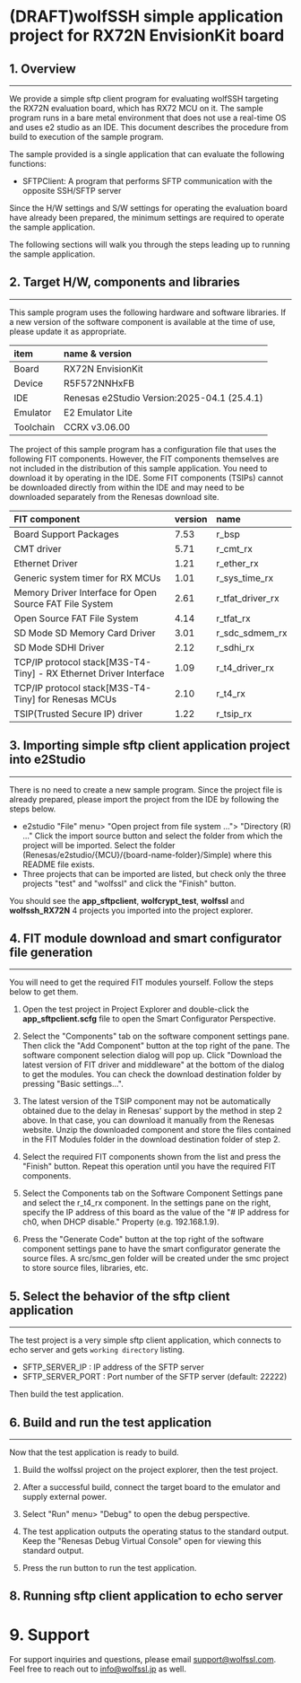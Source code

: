 (DRAFT)wolfSSH simple application project for RX72N EnvisionKit board
======
## 1. Overview
-----

We provide a simple sftp client program for evaluating wolfSSH targeting the RX72N evaluation board, which has RX72 MCU on it. The sample program runs in a bare metal environment that does not use a real-time OS and uses e2 studio as an IDE. This document describes the procedure from build to execution of the sample program.

The sample provided is a single application that can evaluate the following functions:

- SFTPClient: A program that performs SFTP communication with the opposite SSH/SFTP server

Since the H/W settings and S/W settings for operating the evaluation board have already been prepared, the minimum settings are required to operate the sample application.

The following sections will walk you through the steps leading up to running the sample application.
## 2. Target H/W, components and libraries
-----

This sample program uses the following hardware and software libraries. If a new version of the software component is available at the time of use, please update it as appropriate.

|item|name & version|
|:--|:--|
|Board|RX72N EnvisionKit|
|Device|R5F572NNHxFB|
|IDE| Renesas e2Studio Version:2025-04.1 (25.4.1) |
|Emulator| E2 Emulator Lite |
|Toolchain|CCRX v3.06.00|


The project of this sample program has a configuration file that uses the following FIT components.
However, the FIT components themselves are not included in the distribution of this sample application. You need to download it by operating in the IDE. Some FIT components (TSIPs) cannot be downloaded directly from within the IDE and may need to be downloaded separately from the Renesas download site.


|FIT component|version|name|
|:--|:--|:--|
|Board Support Packages|7.53|r_bsp|
|CMT driver|5.71|r_cmt_rx|
|Ethernet Driver|1.21|r_ether_rx|
|Generic system timer for RX MCUs|1.01|r_sys_time_rx|
|Memory Driver Interface for Open Source FAT File System|2.61|r_tfat_driver_rx|
|Open Source FAT File System|4.14|r_tfat_rx|
|SD Mode SD Memory Card Driver|3.01|r_sdc_sdmem_rx|
|SD Mode SDHI Driver|2.12|r_sdhi_rx|
|TCP/IP protocol stack[M3S-T4-Tiny] - RX Ethernet Driver Interface|1.09|r_t4_driver_rx|
|TCP/IP protocol stack[M3S-T4-Tiny] for Renesas MCUs|2.10|r_t4_rx|
|TSIP(Trusted Secure IP) driver|1.22|r_tsip_rx|

## 3. Importing simple sftp client application project into e2Studio
----

There is no need to create a new sample program. Since the project file is already prepared, please import the project from the IDE by following the steps below.

+ e2studio "File" menu> "Open project from file system ..."> "Directory (R) ..." Click the import source button and select the folder from which the project will be imported. Select the folder (Renesas/e2studio/{MCU}/{board-name-folder}/Simple) where this README file exists.
+ Three projects that can be imported are listed, but check only the three projects "test" and "wolfssl" and click the "Finish" button.

You should see the **app_sftpclient**, **wolfcrypt_test**, **wolfssl** and **wolfssh_RX72N** 4 projects you imported into the project explorer.

## 4. FIT module download and smart configurator file generation
----

You will need to get the required FIT modules yourself. Follow the steps below to get them.

1. Open the test project in Project Explorer and double-click the **app_sftpclient.scfg** file to open the Smart Configurator Perspective.

2. Select the "Components" tab on the software component settings pane. Then click the "Add Component" button at the top right of the pane. The software component selection dialog will pop up. Click "Download the latest version of FIT driver and middleware" at the bottom of the dialog to get the modules. You can check the download destination folder by pressing "Basic settings...".

3. The latest version of the TSIP component may not be automatically obtained due to the delay in Renesas' support by the method in step 2 above. In that case, you can download it manually from the Renesas website. Unzip the downloaded component and store the files contained in the FIT Modules folder in the download destination folder of step 2.

4. Select the required FIT components shown from the list and press the "Finish" button. Repeat this operation until you have the required FIT components.

5. Select the Components tab on the Software Component Settings pane and select the r_t4_rx component. In the settings pane on the right, specify the IP address of this board as the value of the "# IP address for ch0, when DHCP disable." Property (e.g. 192.168.1.9).

6. Press the "Generate Code" button at the top right of the software component settings pane to have the smart configurator generate the source files. A src/smc_gen folder will be created under the smc project to store source files, libraries, etc.

## 5. Select the behavior of the sftp client application
----

The test project is a very simple sftp client application, which connects to echo server and gets `working directory` listing.


- SFTP_SERVER_IP : IP address of the SFTP server
- SFTP_SERVER_PORT : Port number of the SFTP server (default: 22222)

Then build the test application.

## 6. Build and run the test application
-----

Now that the test application is ready to build.

1. Build the wolfssl project on the project explorer, then the test project.

2. After a successful build, connect the target board to the emulator and supply external power.

3. Select "Run" menu> "Debug" to open the debug perspective.

4. The test application outputs the operating status to the standard output. Keep the "Renesas Debug Virtual Console" open for viewing this standard output.

5. Press the run button to run the test application.



## 8. Running sftp client application to echo server


# 9. Support

For support inquiries and questions, please email support@wolfssl.com. Feel free to reach out to info@wolfssl.jp as well.
